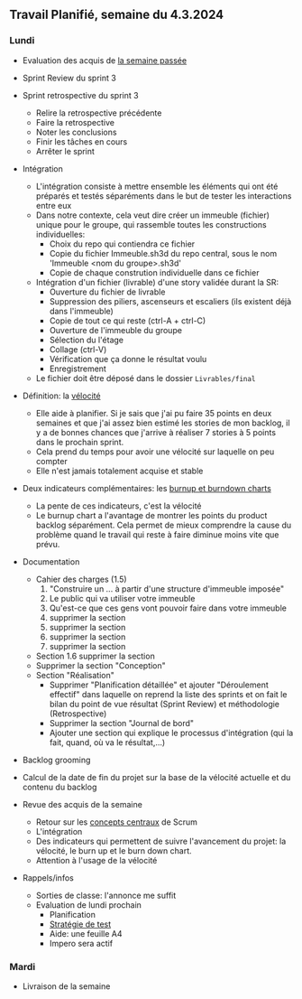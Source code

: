 ## Travail Planifié, semaine du 4.3.2024

### Lundi 

- Evaluation des acquis de [la semaine passée](2024-09.md)
- Sprint Review du sprint 3
- Sprint retrospective du sprint 3
  - Relire la retrospective précédente
  - Faire la retrospective
  - Noter les conclusions
  - Finir les tâches en cours
  - Arrêter le sprint
- Intégration
  - L'intégration consiste à mettre ensemble les éléments qui ont été préparés et testés séparéments dans le but de tester les interactions entre eux
  - Dans notre contexte, cela veut dire créer un immeuble (fichier) unique pour le groupe, qui rassemble toutes les constructions individuelles:
    - Choix du repo qui contiendra ce fichier
    - Copie du fichier Immeuble.sh3d du repo central, sous le nom 'Immeuble \<nom du groupe>.sh3d'
    - Copie de chaque constrution individuelle dans ce fichier
  - Intégration d'un fichier (livrable) d'une story validée durant la SR:
    - Ouverture du fichier de livrable
    - Suppression des piliers, ascenseurs et escaliers (ils existent déjà dans l'immeuble)
    - Copie de tout ce qui reste (ctrl-A + ctrl-C)
    - Ouverture de l'immeuble du groupe
    - Sélection du l'étage
    - Collage (ctrl-V)
    - Vérification que ça donne le résultat voulu
    - Enregistrement
  - Le fichier doit être déposé dans le dossier `Livrables/final`
- Définition: la [vélocité](https://www.nutcache.com/fr/blog/mieux-planifier-avec-la-velocite/)
  - Elle aide à planifier. Si je sais que j'ai pu faire 35 points en deux semaines et que j'ai assez bien estimé les stories de mon backlog, il y a de bonnes chances que j'arrive à réaliser 7 stories à 5 points dans le prochain sprint.
  - Cela prend du temps pour avoir une vélocité sur laquelle on peu compter
  - Elle n'est jamais totalement acquise et stable
- Deux indicateurs  complémentaires: les [burnup et burndown charts](https://www.icescrum.com/fr/documentation/indicators-and-reporting/)
  - La pente de ces indicateurs, c'est la vélocité
  - Le burnup chart a l'avantage de montrer les points du product backlog séparément. Cela permet de mieux comprendre la cause du problème quand le travail qui reste à faire diminue moins vite que prévu.
- Documentation
  - Cahier des charges (1.5)
    1. "Construire un ... à partir d'une structure d'immeuble imposée"
    2. Le public qui va utiliser votre immeuble
    3. Qu'est-ce que ces gens vont pouvoir faire dans votre immeuble
    4. supprimer la section
    5. supprimer la section
    6. supprimer la section
    7. supprimer la section
  - Section 1.6 supprimer la section
  - Supprimer la section "Conception"
  - Section "Réalisation"
    - Supprimer "Planification détaillée" et ajouter "Déroulement effectif" dans laquelle on reprend la liste des sprints et on fait le bilan du point de vue résultat (Sprint Review) et méthodologie (Retrospective)  
    - Supprimer la section "Journal de bord"  
    - Ajouter une section qui explique le processus d'intégration (qui la fait, quand, où va le résultat,...)
  
- Backlog grooming
- Calcul de la date de fin du projet sur la base de la vélocité actuelle et du contenu du backlog

- Revue des acquis de la semaine
  - Retour sur les [concepts centraux](../Supports/sources/scrum_framework.png) de Scrum
  - L'intégration
  - Des indicateurs qui permettent de suivre l'avancement du projet: la vélocité, le burn up et le burn down chart.
  - Attention à l'usage de la vélocité
- Rappels/infos
  - Sorties de classe: l'annonce me suffit
  - Evaluation de lundi prochain 
    - Planification
    - [Stratégie de test](../Supports/Stratégie%20de%20test.pdf)
    - Aide: une feuille A4
    - Impero sera actif

### Mardi 

- Livraison de la semaine